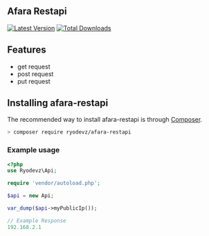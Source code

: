 ## Afara Restapi
[![Latest Version](https://img.shields.io/github/v/release/ryodevz/afara-restapi.svg?style=flat-square)](https://github.com/ryodevz/afara-restapi/releases)
[![Total Downloads](https://img.shields.io/packagist/dt/ryodevz/afara-restapi.svg?style=flat-square)](https://packagist.org/packages/ryodevz/afara-restapi)

## Features

- get request
- post request
- put request

## Installing afara-restapi

The recommended way to install afara-restapi is through
[Composer](https://getcomposer.org/).

```bash
> composer require ryodevz/afara-restapi
```

### Example usage
```php
<?php
use Ryodevz\Api;

require 'vendor/autoload.php';

$api = new Api;

var_dump($api->myPublicIp());

// Example Response
192.168.2.1 
```